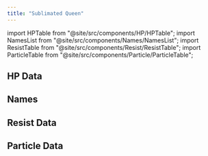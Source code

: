 ```yaml
---
title: "Sublimated Queen"
---
```


import HPTable from "@site/src/components/HP/HPTable";
import NamesList from "@site/src/components/Names/NamesList";
import ResistTable from "@site/src/components/Resist/ResistTable";
import ParticleTable from "@site/src/components/Particle/ParticleTable";

## HP Data

<HPTable item_key="sublimatedqueen" data_src="enemy" />

## Names

<NamesList item_key="sublimatedqueen" data_src="enemy" />

## Resist Data

<ResistTable item_key="sublimatedqueen" data_src="enemy" />

## Particle Data

<ParticleTable item_key="sublimatedqueen" data_src="enemy" />